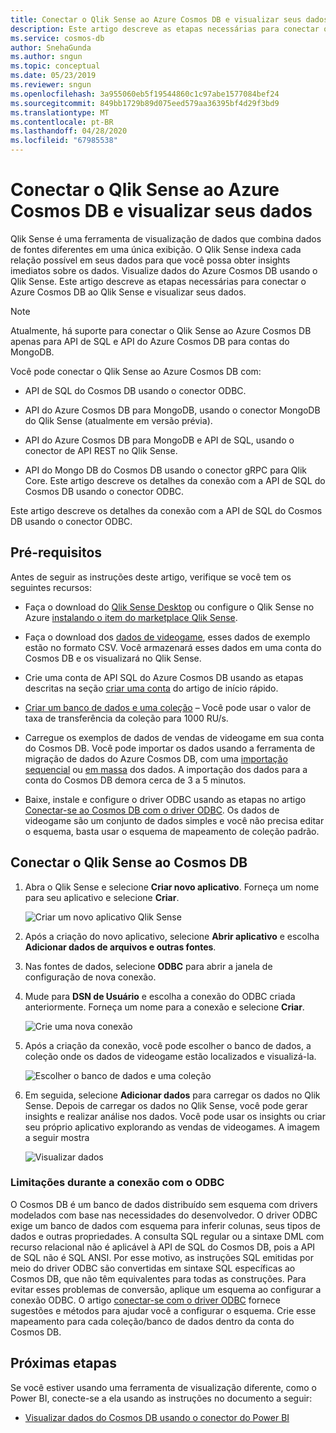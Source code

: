 ```yaml
---
title: Conectar o Qlik Sense ao Azure Cosmos DB e visualizar seus dados
description: Este artigo descreve as etapas necessárias para conectar o Azure Cosmos DB ao Qlik Sense e visualizar seus dados.
ms.service: cosmos-db
author: SnehaGunda
ms.author: sngun
ms.topic: conceptual
ms.date: 05/23/2019
ms.reviewer: sngun
ms.openlocfilehash: 3a955060eb5f19544860c1c97abe1577084bef24
ms.sourcegitcommit: 849bb1729b89d075eed579aa36395bf4d29f3bd9
ms.translationtype: MT
ms.contentlocale: pt-BR
ms.lasthandoff: 04/28/2020
ms.locfileid: "67985538"
---
```

# <a name="connect-qlik-sense-to-azure-cosmos-db-and-visualize-your-data"></a>Conectar o Qlik Sense ao Azure Cosmos DB e visualizar seus dados

Qlik Sense é uma ferramenta de visualização de dados que combina dados de fontes diferentes em uma única exibição. O Qlik Sense indexa cada relação possível em seus dados para que você possa obter insights imediatos sobre os dados. Visualize dados do Azure Cosmos DB usando o Qlik Sense. Este artigo descreve as etapas necessárias para conectar o Azure Cosmos DB ao Qlik Sense e visualizar seus dados. 

> [!NOTE]
> Atualmente, há suporte para conectar o Qlik Sense ao Azure Cosmos DB apenas para API de SQL e API do Azure Cosmos DB para contas do MongoDB.

Você pode conectar o Qlik Sense ao Azure Cosmos DB com:

* API de SQL do Cosmos DB usando o conector ODBC.

* API do Azure Cosmos DB para MongoDB, usando o conector MongoDB do Qlik Sense (atualmente em versão prévia).

* API do Azure Cosmos DB para MongoDB e API de SQL, usando o conector de API REST no Qlik Sense.

* API do Mongo DB do Cosmos DB usando o conector gRPC para Qlik Core.
Este artigo descreve os detalhes da conexão com a API de SQL do Cosmos DB usando o conector ODBC.

Este artigo descreve os detalhes da conexão com a API de SQL do Cosmos DB usando o conector ODBC.

## <a name="prerequisites"></a>Pré-requisitos

Antes de seguir as instruções deste artigo, verifique se você tem os seguintes recursos:

* Faça o download do [Qlik Sense Desktop](https://www.qlik.com/us/try-or-buy/download-qlik-sense) ou configure o Qlik Sense no Azure [instalando o item do marketplace Qlik Sense](https://azuremarketplace.microsoft.com/marketplace/apps/qlik.qlik-sense).

* Faça o download dos [dados de videogame](https://www.kaggle.com/gregorut/videogamesales), esses dados de exemplo estão no formato CSV. Você armazenará esses dados em uma conta do Cosmos DB e os visualizará no Qlik Sense.

* Crie uma conta de API SQL do Azure Cosmos DB usando as etapas descritas na seção [criar uma conta](create-sql-api-dotnet.md#create-account) do artigo de início rápido.

* [Criar um banco de dados e uma coleção](create-sql-api-java.md#add-a-container) – Você pode usar o valor de taxa de transferência da coleção para 1000 RU/s. 

* Carregue os exemplos de dados de vendas de videogame em sua conta do Cosmos DB. Você pode importar os dados usando a ferramenta de migração de dados do Azure Cosmos DB, com uma [importação sequencial](import-data.md#SQLSeqTarget) ou [em massa](import-data.md#SQLBulkTarget) dos dados. A importação dos dados para a conta do Cosmos DB demora cerca de 3 a 5 minutos.

* Baixe, instale e configure o driver ODBC usando as etapas no artigo [Conectar-se ao Cosmos DB com o driver ODBC](odbc-driver.md). Os dados de videogame são um conjunto de dados simples e você não precisa editar o esquema, basta usar o esquema de mapeamento de coleção padrão.

## <a name="connect-qlik-sense-to-cosmos-db"></a>Conectar o Qlik Sense ao Cosmos DB

1. Abra o Qlik Sense e selecione **Criar novo aplicativo**. Forneça um nome para seu aplicativo e selecione **Criar**.

   ![Criar um novo aplicativo Qlik Sense](./media/visualize-qlik-sense/create-new-qlik-sense-app.png)

2. Após a criação do novo aplicativo, selecione **Abrir aplicativo** e escolha **Adicionar dados de arquivos e outras fontes**. 

3. Nas fontes de dados, selecione **ODBC** para abrir a janela de configuração de nova conexão. 

4. Mude para **DSN de Usuário** e escolha a conexão do ODBC criada anteriormente. Forneça um nome para a conexão e selecione **Criar**. 

   ![Crie uma nova conexão](./media/visualize-qlik-sense/create-new-connection.png)

5. Após a criação da conexão, você pode escolher o banco de dados, a coleção onde os dados de videogame estão localizados e visualizá-la.

   ![Escolher o banco de dados e uma coleção](./media/visualize-qlik-sense/choose-database-and-collection.png) 

6. Em seguida, selecione **Adicionar dados** para carregar os dados no Qlik Sense. Depois de carregar os dados no Qlik Sense, você pode gerar insights e realizar análise nos dados. Você pode usar os insights ou criar seu próprio aplicativo explorando as vendas de videogames. A imagem a seguir mostra 

   ![Visualizar dados](./media/visualize-qlik-sense/visualize-data.png)

### <a name="limitations-when-connecting-with-odbc"></a>Limitações durante a conexão com o ODBC 

O Cosmos DB é um banco de dados distribuído sem esquema com drivers modelados com base nas necessidades do desenvolvedor. O driver ODBC exige um banco de dados com esquema para inferir colunas, seus tipos de dados e outras propriedades. A consulta SQL regular ou a sintaxe DML com recurso relacional não é aplicável à API de SQL do Cosmos DB, pois a API de SQL não é SQL ANSI. Por esse motivo, as instruções SQL emitidas por meio do driver ODBC são convertidas em sintaxe SQL específicas ao Cosmos DB, que não têm equivalentes para todas as construções. Para evitar esses problemas de conversão, aplique um esquema ao configurar a conexão ODBC. O artigo [conectar-se com o driver ODBC](odbc-driver.md) fornece sugestões e métodos para ajudar você a configurar o esquema. Crie esse mapeamento para cada coleção/banco de dados dentro da conta do Cosmos DB.

## <a name="next-steps"></a>Próximas etapas

Se você estiver usando uma ferramenta de visualização diferente, como o Power BI, conecte-se a ela usando as instruções no documento a seguir:

* [Visualizar dados do Cosmos DB usando o conector do Power BI](powerbi-visualize.md)
